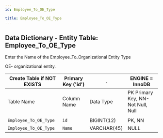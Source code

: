 ```yaml
---
id: Employee_To_OE_Type

title: Employee_To_OE_Type
---
```


## Data Dictionary - Entity Table: Employee_To_OE_Type

Enter the Name of the Employee_To_Organizational Entity Type 

OE- organizational entity.


| Create Table if NOT EXISTS| Primary Key ('id')|.|ENGINE = InnoDB|
|---|---|---|---|
|Table Name |Column Name|Data Type|PK Primary Key, NN-Not Null, Null|
||
|`Employee_To_OE_Type`|`id`|BIGINT(12)|PK, NN|
|`Employee_To_OE_Type`|`Name`|VARCHAR(45)|NULL|
